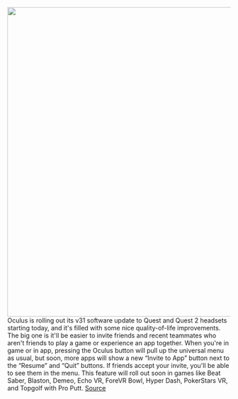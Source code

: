 <img src='https://cdn.vox-cdn.com/thumbor/4td3vSMNk71pLa1vYns3Sb-wANg=/0x0:1620x1080/1200x800/filters:focal(681x411:939x669)/cdn.vox-cdn.com/uploads/chorus_image/image/69613412/echovrinvite.0.jpg' width='700px' /><br/>
Oculus is rolling out its v31 software update to Quest and Quest 2 headsets starting today, and it's filled with some nice quality-of-life improvements. The big one is it'll be easier to invite friends and recent teammates who aren't friends to play a game or experience an app together. When you're in game or in app, pressing the Oculus button will pull up the universal menu as usual, but soon, more apps will show a new “Invite to App” button next to the “Resume” and “Quit” buttons. If friends accept your invite, you'll be able to see them in the menu. This feature will roll out soon in games like Beat Saber, Blaston, Demeo, Echo VR, ForeVR Bowl, Hyper Dash, PokerStars VR, and Topgolf with Pro Putt.
<a href='https://www.theverge.com/2021/7/21/22587352/oculus-quest-2-virtual-reality-headset-v31-software-invite-update-reactions-browser-password'> Source <a/>